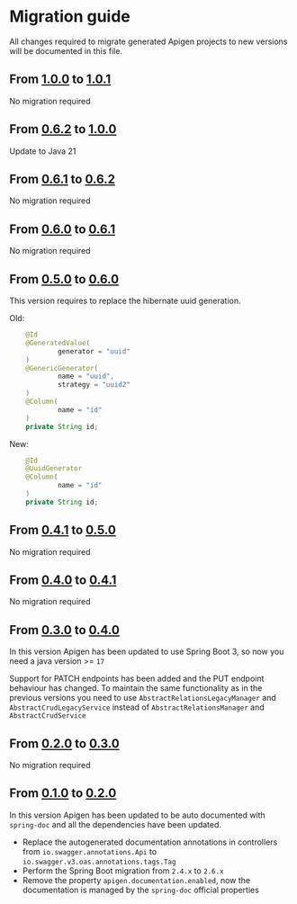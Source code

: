 # Migration guide

All changes required to migrate generated Apigen projects to new versions will be documented in this file.

## From [1.0.0] to [1.0.1]

No migration required

## From [0.6.2] to [1.0.0]

Update to Java 21

## From [0.6.1] to [0.6.2]

No migration required

## From [0.6.0] to [0.6.1]

No migration required

## From [0.5.0] to [0.6.0]

This version requires to replace the hibernate uuid generation.

Old:
```java
    @Id
    @GeneratedValue(
            generator = "uuid"
    )
    @GenericGenerator(
            name = "uuid",
            strategy = "uuid2"
    )
    @Column(
            name = "id"
    )
    private String id;
```

New:
```java
    @Id
    @UuidGenerator
    @Column(
            name = "id"
    )
    private String id;
```

## From [0.4.1] to [0.5.0]

No migration required

## From [0.4.0] to [0.4.1]

No migration required

## From [0.3.0] to [0.4.0]

In this version Apigen has been updated to use Spring Boot 3, so now you need a java version >= `17`

Support for PATCH endpoints has been added and the PUT endpoint behaviour has changed. 
To maintain the same functionality as in the previous versions you need to use
`AbstractRelationsLegacyManager` and `AbstractCrudLegacyService` instead of `AbstractRelationsManager` and `AbstractCrudService`

## From [0.2.0] to [0.3.0]

No migration required

## From [0.1.0] to [0.2.0]

In this version Apigen has been updated to be auto documented with `spring-doc` and all the dependencies have been updated.

- Replace the autogenerated documentation annotations in controllers from `io.swagger.annotations.Api` to `io.swagger.v3.oas.annotations.tags.Tag`
- Perform the Spring Boot migration from `2.4.x` to `2.6.x`
- Remove the property `apigen.documentation.enabled`, now the documentation is managed by the `spring-doc` official properties

[unreleased]: https://github.com/apiaddicts/apigen/releases/tag/1.0.1...HEAD
[1.0.1]: https://github.com/apiaddicts/apigen/releases/tag/1.0.1
[1.0.0]: https://github.com/apiaddicts/apigen/releases/tag/1.0.0
[0.6.2]: https://github.com/apiaddicts/apigen/releases/tag/0.6.2
[0.6.1]: https://github.com/apiaddicts/apigen/releases/tag/0.6.1
[0.6.0]: https://github.com/apiaddicts/apigen/releases/tag/0.6.0
[0.5.0]: https://github.com/apiaddicts/apigen/releases/tag/0.5.0
[0.4.1]: https://github.com/apiaddicts/apigen/releases/tag/v0.4.1
[0.4.0]: https://github.com/apiaddicts/apigen/releases/tag/v0.4.0
[0.3.0]: https://github.com/apiaddicts/apigen/releases/tag/v0.3.0
[0.2.1]: https://github.com/apiaddicts/apigen/releases/tag/v0.2.1
[0.2.0]: https://github.com/apiaddicts/apigen/releases/tag/v0.2.0
[0.1.1]: https://github.com/apiaddicts/apigen/releases/tag/v0.1.1
[0.1.0]: https://github.com/apiaddicts/apigen/releases/tag/v0.1.0
